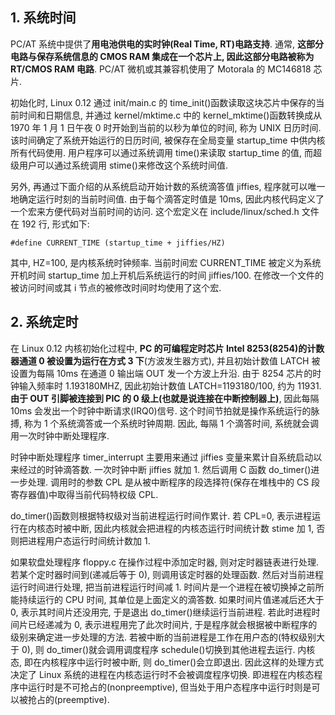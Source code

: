 ## 1. 系统时间

PC/AT 系统中提供了**用电池供电的实时钟(Real Time, RT)电路支持**. 通常, **这部分电路与保存系统信息的 CMOS RAM 集成在一个芯片上, 因此这部分电路被称为 RT/CMOS RAM 电路**. PC/AT 微机或其兼容机使用了 Motorala 的 MC146818 芯片.

初始化时, Linux 0.12 通过 init/main.c 的 time\_init()函数读取这块芯片中保存的当前时间和日期信息, 并通过 kernel/mktime.c 中的 kernel\_mktime()函数转换成从 1970 年 1 月 1 日午夜 0 时开始到当前的以秒为单位的时间, 称为 UNIX 日历时间. 该时间确定了系统开始运行的日历时间, 被保存在全局变量 startup\_time 中供内核所有代码使用. 用户程序可以通过系统调用 time()来读取 startup\_time 的值, 而超级用户可以通过系统调用 stime()来修改这个系统时间值.

另外, 再通过下面介绍的从系统启动开始计数的系统滴答值 jiffies, 程序就可以唯一地确定运行时刻的当前时间值. 由于每个滴答定时值是 10ms, 因此内核代码定义了一个宏来方便代码对当前时间的访问. 这个宏定义在 include/linux/sched.h 文件在 192 行, 形式如下:

```
#define CURRENT_TIME (startup_time + jiffies/HZ)
```

其中, HZ=100, 是内核系统时钟频率. 当前时间宏 CURRENT\_TIME 被定义为系统开机时间 startup_time 加上开机后系统运行的时间 jiffies/100. 在修改一个文件的被访问时间或其 i 节点的被修改时间时均使用了这个宏.

## 2. 系统定时

在 Linux 0.12 内核初始化过程中, **PC 的可编程定时芯片 Intel 8253(8254)的计数器通道 0 被设置为运行在方式 3 下**(方波发生器方式), 并且初始计数值 LATCH 被设置为每隔 10ms 在通道 0 输出端 OUT 发一个方波上升沿. 由于 8254 芯片的时钟输入频率时 1.193180MHZ, 因此初始计数值 LATCH=1193180/100, 约为 11931. **由于 OUT 引脚被连接到 PIC 的 0 级上(也就是说连接在中断控制器上)**, 因此每隔 10ms 会发出一个时钟中断请求(IRQ0)信号. 这个时间节拍就是操作系统运行的脉搏, 称为 1 个系统滴答或一个系统时钟周期. 因此, 每隔 1 个滴答时间, 系统就会调用一次时钟中断处理程序.

时钟中断处理程序 timer\_interrupt 主要用来通过 jiffies 变量来累计自系统启动以来经过的时钟滴答数. 一次时钟中断 jiffies 就加 1. 然后调用 C 函数 do\_timer()进一步处理. 调用时的参数 CPL 是从被中断程序的段选择符(保存在堆栈中的 CS 段寄存器值)中取得当前代码特权级 CPL.

do\_timer()函数则根据特权级对当前进程运行时间作累计. 若 CPL=0, 表示进程运行在内核态时被中断, 因此内核就会把进程的内核态运行时间统计数 stime 加 1, 否则把进程用户态运行时间统计数加 1.

如果软盘处理程序 floppy.c 在操作过程中添加定时器, 则对定时器链表进行处理. 若某个定时器时间到(递减后等于 0), 则调用该定时器的处理函数. 然后对当前进程运行时间进行处理, 把当前进程运行时间减 1. 时间片是一个进程在被切换掉之前所能持续运行的 CPU 时间, 其单位是上面定义的滴答数. 如果时间片值递减后还大于 0, 表示其时间片还没用完, 于是退出 do\_timer()继续运行当前进程. 若此时进程时间片已经递减为 0, 表示进程用完了此次时间片, 于是程序就会根据被中断程序的级别来确定进一步处理的方法. 若被中断的当前进程是工作在用户态的(特权级别大于 0), 则 do\_timer()就会调用调度程序 schedule()切换到其他进程去运行. 内核态, 即在内核程序中运行时被中断, 则 do\_timer()会立即退出. 因此这样的处理方式决定了 Linux 系统的进程在内核态运行时不会被调度程序切换. 即进程在内核态程序中运行时是不可抢占的(nonpreemptive), 但当处于用户态程序中运行时则是可以被抢占的(preemptive).

